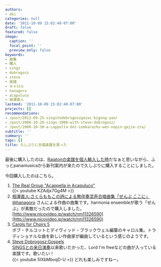 ```yaml
---
authors:
- aki
categories: null
date: '2011-10-09 15:02:40-07:00'
draft: false
featured: false
image:
  caption: ''
  focal_point: ''
  preview_only: false
keywords:
- 曲集
- 購入
- sings
- dobrogosz
- steve
- 楽譜
- キャロル
- hanagoro
- acapuluco
- 相澤直人
lastmod: '2011-10-09 15:02:40-07:00'
projects: []
recommendations:
- /post/2012-09-25-singstodobrogoszgazai-bigong-yan/
- /post/2008-10-28-sings-2008-with-steve-dobrogosz/
- /post/2008-10-30-a-cappella-dot-comkarazhu-wen-nopin-gajie-ita/
subtitle: ''
summary: ''
tags: []
title: 久しぶりに合唱楽譜を買った
---
```


最後に購入したのは、[Rajatonの楽譜を個人輸入した時](https://chezo.uno/post/2011-07-02-rajatonnole-pu-wori-ben-karamai-ufang-fa-sulasol-or-akaperacun-nocdwu-san/)だなぁと思いながら、ふっとpanamusicaから新刊案内が来たので久しぶりに購入することにしました。

今回購入したのはこちら。

1. [The Real Group "Acappella in Acapuluco"](http://www.panamusica.co.jp/ja/product/5839/)  
{{< youtube KZAdjx7Gg4M >}}
2. [相澤直人:さくらももこの詩による無伴奏混声合唱曲集「ぜんぶ ここに」](http://www.panamusica.co.jp/ja/product/13488/)  
[@hanagoro](http://twitter.com/hanagoro) さんによる作曲の曲集です。harmonia ensembleが歌う「ぜんぶ」が素敵だったので購入しました。  
[http://www.nicovideo.jp/watch/nm11326590](http://www.nicovideo.jp/watch/nm11326590)
3. [Carols for Choirs 5](http://www.panamusica.co.jp/ja/product/13530/)  
ボブ・チルコットとデイヴィッド・ブラックウェル編纂のキャロル集。トラディショナルな曲を新しい作曲家が編曲しているという感じのようです。
4. [Steve Dobrogosz:Gospels](http://www.panamusica.co.jp/ja/product/7651/)  
[SINGSとの来日演奏](https://chezo.uno/post/2008-10-28-sings-2008-with-steve-dobrogosz "SINGS 2008 with Steve Dobrogosz")以来歌いたかった、Lord I'm freeなどの曲が入っている楽譜です。歌いたい！  
{{< youtube 5lXbMbvqD-U >}}
どれも楽しみですねー。